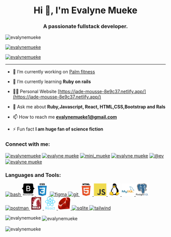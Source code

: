 <h1 align="center">Hi 👋, I'm Evalyne Mueke</h1>
<h3 align="center">A passionate fullstack developer.</h3>

<p align="left"> <img src="https://komarev.com/ghpvc/?username=evalynemueke&label=Profile%20views&color=0e75b6&style=flat" alt="evalynemueke" /> </p>

<p align="left"> <a href="https://github.com/ryo-ma/github-profile-trophy"><img src="https://github-profile-trophy.vercel.app/?username=evalynemueke" alt="evalynemueke" /></a> </p>

<p align="left"> <a href="https://twitter.com/evalynemueke" target="blank"><img src="https://img.shields.io/twitter/follow/evalynemueke?logo=twitter&style=for-the-badge" alt="evalynemueke" /></a> </p>
<hr></hr>

- 🔭 I’m currently working on [Palm fitness](https://github.com/EvalyneMueke/phase_4_project_api)

- 🌱 I’m currently learning **Ruby on rails**

- 👨‍💻 Personal Website [https://jade-mousse-8e9c37.netlify.app/](https://jade-mousse-8e9c37.netlify.app/)

- 💬 Ask me about **Ruby,Javascript, React, HTML,CSS,Bootstrap and Rals**

- 📫 How to reach me **evalynemueke1@gmail.com**

- ⚡ Fun fact **I am huge fan of science fiction**

<h3 align="left">Connect with me:</h3>
<p align="left">
<a href="https://twitter.com/evalynemueke" target="blank"><img align="center" src="https://raw.githubusercontent.com/rahuldkjain/github-profile-readme-generator/master/src/images/icons/Social/twitter.svg" alt="evalynemueke" height="30" width="40" /></a>
<a href="https://linkedin.com/in/evalyne mueke" target="blank"><img align="center" src="https://raw.githubusercontent.com/rahuldkjain/github-profile-readme-generator/master/src/images/icons/Social/linked-in-alt.svg" alt="evalyne mueke" height="30" width="40" /></a>
<a href="https://instagram.com/mini_mueke" target="blank"><img align="center" src="https://raw.githubusercontent.com/rahuldkjain/github-profile-readme-generator/master/src/images/icons/Social/instagram.svg" alt="mini_mueke" height="30" width="40" /></a>
<a href="https://dribbble.com/evalyne mueke" target="blank"><img align="center" src="https://raw.githubusercontent.com/rahuldkjain/github-profile-readme-generator/master/src/images/icons/Social/dribbble.svg" alt="evalyne mueke" height="30" width="40" /></a>
<a href="https://medium.com/@ev" target="blank"><img align="center" src="https://raw.githubusercontent.com/rahuldkjain/github-profile-readme-generator/master/src/images/icons/Social/medium.svg" alt="@ev" height="30" width="40" /></a>
<a href="https://www.hackerrank.com/evalyne mueke" target="blank"><img align="center" src="https://raw.githubusercontent.com/rahuldkjain/github-profile-readme-generator/master/src/images/icons/Social/hackerrank.svg" alt="evalyne mueke" height="30" width="40" /></a>
</p>

<h3 align="left">Languages and Tools:</h3>
<p align="left"> <a href="https://www.gnu.org/software/bash/" target="_blank" rel="noreferrer"> <img src="https://www.vectorlogo.zone/logos/gnu_bash/gnu_bash-icon.svg" alt="bash" width="40" height="40"/> </a> <a href="https://getbootstrap.com" target="_blank" rel="noreferrer"> <img src="https://raw.githubusercontent.com/devicons/devicon/master/icons/bootstrap/bootstrap-plain-wordmark.svg" alt="bootstrap" width="40" height="40"/> </a> <a href="https://www.w3schools.com/css/" target="_blank" rel="noreferrer"> <img src="https://raw.githubusercontent.com/devicons/devicon/master/icons/css3/css3-original-wordmark.svg" alt="css3" width="40" height="40"/> </a> <a href="https://www.figma.com/" target="_blank" rel="noreferrer"> <img src="https://www.vectorlogo.zone/logos/figma/figma-icon.svg" alt="figma" width="40" height="40"/> </a> <a href="https://git-scm.com/" target="_blank" rel="noreferrer"> <img src="https://www.vectorlogo.zone/logos/git-scm/git-scm-icon.svg" alt="git" width="40" height="40"/> </a> <a href="https://www.w3.org/html/" target="_blank" rel="noreferrer"> <img src="https://raw.githubusercontent.com/devicons/devicon/master/icons/html5/html5-original-wordmark.svg" alt="html5" width="40" height="40"/> </a> <a href="https://developer.mozilla.org/en-US/docs/Web/JavaScript" target="_blank" rel="noreferrer"> <img src="https://raw.githubusercontent.com/devicons/devicon/master/icons/javascript/javascript-original.svg" alt="javascript" width="40" height="40"/> </a> <a href="https://www.linux.org/" target="_blank" rel="noreferrer"> <img src="https://raw.githubusercontent.com/devicons/devicon/master/icons/linux/linux-original.svg" alt="linux" width="40" height="40"/> </a> <a href="https://www.mysql.com/" target="_blank" rel="noreferrer"> <img src="https://raw.githubusercontent.com/devicons/devicon/master/icons/mysql/mysql-original-wordmark.svg" alt="mysql" width="40" height="40"/> </a> <a href="https://www.postgresql.org" target="_blank" rel="noreferrer"> <img src="https://raw.githubusercontent.com/devicons/devicon/master/icons/postgresql/postgresql-original-wordmark.svg" alt="postgresql" width="40" height="40"/> </a> <a href="https://postman.com" target="_blank" rel="noreferrer"> <img src="https://www.vectorlogo.zone/logos/getpostman/getpostman-icon.svg" alt="postman" width="40" height="40"/> </a> <a href="https://rubyonrails.org" target="_blank" rel="noreferrer"> <img src="https://raw.githubusercontent.com/devicons/devicon/master/icons/rails/rails-original-wordmark.svg" alt="rails" width="40" height="40"/> </a> <a href="https://reactjs.org/" target="_blank" rel="noreferrer"> <img src="https://raw.githubusercontent.com/devicons/devicon/master/icons/react/react-original-wordmark.svg" alt="react" width="40" height="40"/> </a> <a href="https://www.ruby-lang.org/en/" target="_blank" rel="noreferrer"> <img src="https://raw.githubusercontent.com/devicons/devicon/master/icons/ruby/ruby-original.svg" alt="ruby" width="40" height="40"/> </a> <a href="https://www.sqlite.org/" target="_blank" rel="noreferrer"> <img src="https://www.vectorlogo.zone/logos/sqlite/sqlite-icon.svg" alt="sqlite" width="40" height="40"/> </a> <a href="https://tailwindcss.com/" target="_blank" rel="noreferrer"> <img src="https://www.vectorlogo.zone/logos/tailwindcss/tailwindcss-icon.svg" alt="tailwind" width="40" height="40"/> </a> </p>

<p><img align="left" src="https://github-readme-stats.vercel.app/api/top-langs?username=evalynemueke&show_icons=true&locale=en&layout=compact" alt="evalynemueke" /></p>

<p>&nbsp;<img align="center" src="https://github-readme-stats.vercel.app/api?username=evalynemueke&show_icons=true&locale=en" alt="evalynemueke" /></p>

<p><img align="center" src="https://github-readme-streak-stats.herokuapp.com/?user=evalynemueke&" alt="evalynemueke" /></p>
